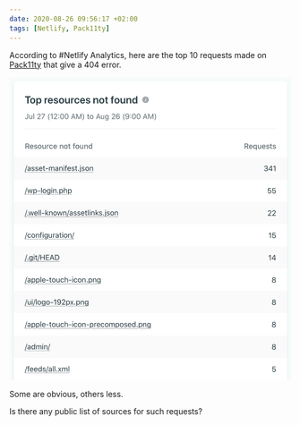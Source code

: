 ```yaml
---
date: 2020-08-26 09:56:17 +02:00
tags: [Netlify, Pack11ty]
---
```


According to #Netlify Analytics, here are the top 10 requests made on [Pack11ty](https://pack11ty.dev/) that give a 404 error.

![Lit of ressources not found](pack11ty-netlify-404.png)

Some are obvious, others less.

Is there any public list of sources for such requests?
